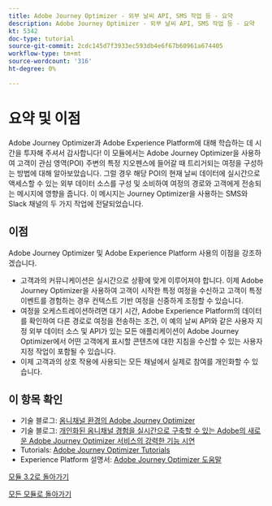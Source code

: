 ```yaml
---
title: Adobe Journey Optimizer - 외부 날씨 API, SMS 작업 등 - 요약
description: Adobe Journey Optimizer - 외부 날씨 API, SMS 작업 등 - 요약
kt: 5342
doc-type: tutorial
source-git-commit: 2cdc145d7f3933ec593db4e6f67b60961a674405
workflow-type: tm+mt
source-wordcount: '316'
ht-degree: 0%

---
```


# 요약 및 이점

Adobe Journey Optimizer과 Adobe Experience Platform에 대해 학습하는 데 시간을 투자해 주셔서 감사합니다!
이 모듈에서는 Adobe Journey Optimizer을 사용하여 고객이 관심 영역(POI) 주변의 특정 지오펜스에 들어갈 때 트리거되는 여정을 구성하는 방법에 대해 알아보았습니다. 그럴 경우 해당 POI의 현재 날씨 데이터에 실시간으로 액세스할 수 있는 외부 데이터 소스를 구성 및 소비하여 여정의 경로와 고객에게 전송되는 메시지에 영향을 줍니다. 이 메시지는 Journey Optimizer을 사용하는 SMS와 Slack 채널의 두 가지 작업에 전달되었습니다.

## 이점

Adobe Journey Optimizer 및 Adobe Experience Platform 사용의 이점을 강조하겠습니다.

- 고객과의 커뮤니케이션은 실시간으로 상황에 맞게 이루어져야 합니다. 이제 Adobe Journey Optimizer을 사용하여 고객이 시작한 특정 여정을 수신하고 고객이 특정 이벤트를 경험하는 경우 컨텍스트 기반 여정을 신중하게 조정할 수 있습니다.
- 여정을 오케스트레이션하려면 대기 시간, Adobe Experience Platform의 데이터를 확인하여 다른 경로로 여정을 전송하는 조건, 이 예의 날씨 API와 같은 사용자 지정 외부 데이터 소스 및 API가 있는 모든 애플리케이션이 Adobe Journey Optimizer에서 어떤 고객에게 표시할 콘텐츠에 대한 지침을 수신할 수 있는 사용자 지정 작업이 포함될 수 있습니다.
- 이제 고객과의 상호 작용에 사용되는 모든 채널에서 실제로 참여를 개인화할 수 있습니다.

## 이 항목 확인

- 기술 블로그: [옴니채널 환경의 Adobe Journey Optimizer](https://medium.com/adobetech/journey-orchestration-in-an-omnichannel-world-3a2d32d556d9)
- 기술 블로그: [개인화된 옴니채널 경험을 실시간으로 구축할 수 있는 Adobe의 새로운 Adobe Journey Optimizer 서비스의 강력한 기능 시연](https://medium.com/adobetech/demonstrating-the-power-of-adobes-new-journey-orchestration-service-to-build-personalized-aa60d88cd34)
- Tutorials: [Adobe Journey Optimizer Tutorials](https://experienceleague.adobe.com/docs/journey-orchestration-learn/tutorials/understanding-journey-orchestration.html?lang=ko-KR)
- Experience Platform 설명서: [Adobe Journey Optimizer 도움말](https://experienceleague.adobe.com/docs/journeys/using/journey-orchestration-home.html?lang=ko-KR)

[모듈 3.2로 돌아가기](journey-orchestration-external-weather-api-sms.md)

[모든 모듈로 돌아가기](../../../overview.md)
